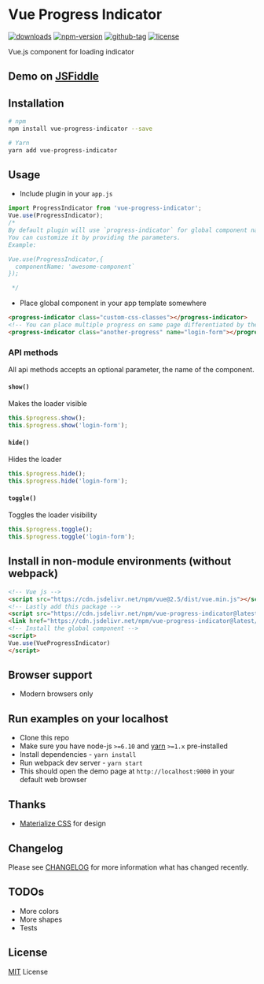 # Vue Progress Indicator

[![downloads](https://img.shields.io/npm/dt/vue-progress-indicator.svg)](http://npm-stats.com/~packages/vue-progress-indicator)
[![npm-version](https://img.shields.io/npm/v/vue-progress-indicator.svg)](https://www.npmjs.com/package/vue-progress-indicator)
[![github-tag](https://img.shields.io/github/tag/ankurk91/vue-progress-indicator.svg?maxAge=1800)](https://github.com/ankurk91/vue-progress-indicator/)
[![license](https://img.shields.io/github/license/ankurk91/vue-progress-indicator.svg?maxAge=1800)](https://yarnpkg.com/en/package/vue-progress-indicator)

Vue.js component for loading indicator

## Demo on [JSFiddle](https://jsfiddle.net/ankurk91/1jsfpkwc/)

## Installation
```bash
# npm
npm install vue-progress-indicator --save

# Yarn
yarn add vue-progress-indicator
```

## Usage
* Include plugin in your ```app.js```

```js
import ProgressIndicator from 'vue-progress-indicator';
Vue.use(ProgressIndicator);
/*
By default plugin will use `progress-indicator` for global component name.
You can customize it by providing the parameters.
Example:

Vue.use(ProgressIndicator,{
  componentName: 'awesome-component`
});

 */
```
* Place global component in your app template somewhere
```html
<progress-indicator class="custom-css-classes"></progress-indicator>
<!-- You can place multiple progress on same page differentiated by their name -->
<progress-indicator class="another-progress" name="login-form"></progress-indicator>
```

### API methods
All api methods accepts an optional parameter, the name of the component.

#### `show()`
Makes the loader visible
```js
this.$progress.show();
this.$progress.show('login-form');
```
#### `hide()`
Hides the loader 
```js
this.$progress.hide();
this.$progress.hide('login-form');
```
#### `toggle()`
Toggles the loader visibility
```js
this.$progress.toggle();
this.$progress.toggle('login-form');
```

## Install in non-module environments (without webpack)
```html
<!-- Vue js -->
<script src="https://cdn.jsdelivr.net/npm/vue@2.5/dist/vue.min.js"></script>
<!-- Lastly add this package -->
<script src="https://cdn.jsdelivr.net/npm/vue-progress-indicator@latest"></script>
<link href="https://cdn.jsdelivr.net/npm/vue-progress-indicator@latest/dist/index.min.css" rel="stylesheet">
<!-- Install the global component -->
<script>
Vue.use(VueProgressIndicator)
</script>
```

## Browser support
* Modern browsers only

## Run examples on your localhost
* Clone this repo
* Make sure you have node-js `>=6.10` and [yarn](https://yarnpkg.com) `>=1.x` pre-installed
* Install dependencies - `yarn install`
* Run webpack dev server - `yarn start`
* This should open the demo page at `http://localhost:9000` in your default web browser 

## Thanks
* [Materialize CSS](http://materializecss.com/preloader.html) for design

## Changelog
Please see [CHANGELOG](CHANGELOG.md) for more information what has changed recently.

## TODOs
* More colors
* More shapes
* Tests
 
## License
[MIT](LICENSE.txt) License
